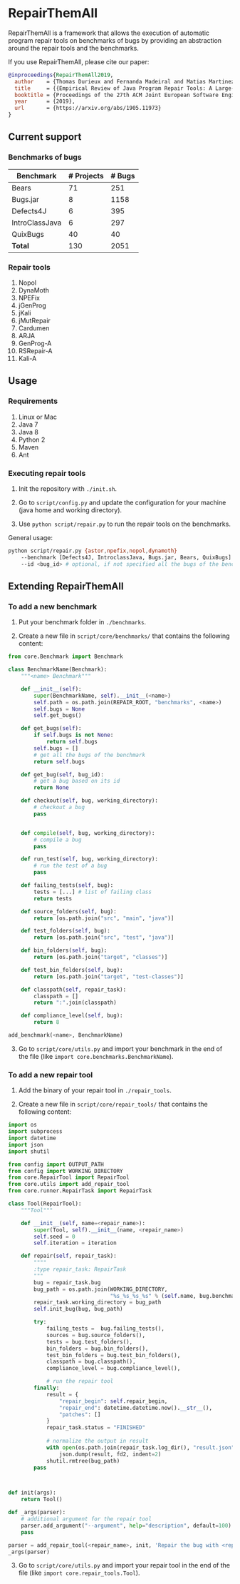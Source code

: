 # RepairThemAll

RepairThemAll is a framework that allows the execution of automatic program repair tools on benchmarks of bugs by providing an abstraction around the repair tools and the benchmarks.

If you use RepairThemAll, please cite our paper:

```bibtex
@inproceedings{RepairThemAll2019,
  author    = {Thomas Durieux and Fernanda Madeiral and Matias Martinez and Rui Abreu},
  title     = {{Empirical Review of Java Program Repair Tools: A Large-Scale Experiment on 2,141 Bugs and 23,551 Repair Attempts}},
  booktitle = {Proceedings of the 27th ACM Joint European Software Engineering Conference and Symposium on the Foundations of Software Engineering (ESEC/FSE '19)},
  year      = {2019},
  url       = {https://arxiv.org/abs/1905.11973}
}
```

## Current support

### Benchmarks of bugs

| Benchmark      | # Projects | # Bugs |
| -------------- | -----------| -------|
| Bears          |         71 |    251 |
| Bugs.jar       |          8 |   1158 |
| Defects4J      |          6 |    395 |
| IntroClassJava |          6 |    297 |
| QuixBugs       |         40 |     40 |
| **Total**      |        130 |   2051 |

### Repair tools

1. Nopol
2. DynaMoth
3. NPEFix
4. jGenProg
5. jKali
6. jMutRepair
7. Cardumen
8. ARJA
9. GenProg-A
10. RSRepair-A
11. Kali-A

## Usage

### Requirements

1. Linux or Mac
2. Java 7
3. Java 8
4. Python 2
5. Maven
6. Ant

### Executing repair tools

1. Init the repository with `./init.sh`.

2. Go to `script/config.py` and update the configuration for your machine (java home and working directory).

3. Use `python script/repair.py` to run the repair tools on the benchmarks.

General usage:

```bash
python script/repair.py {astor,npefix,nopol,dynamoth}
    --benchmark [Defects4J, IntroclassJava, Bugs.jar, Bears, QuixBugs]
    --id <bug_id> # optional, if not specified all the bugs of the benchmark will be executed. The format is specific for each benchmark
```

## Extending RepairThemAll

### To add a new benchmark

1. Put your benchmark folder in `./benchmarks`.

2. Create a new file in `script/core/benchmarks/` that contains the following content:

```py
from core.Benchmark import Benchmark

class BenchmarkName(Benchmark):
    """<name> Benchmark"""

    def __init__(self):
        super(BenchmarkName, self).__init__(<name>)
        self.path = os.path.join(REPAIR_ROOT, "benchmarks", <name>)
        self.bugs = None
        self.get_bugs()

    def get_bugs(self):
        if self.bugs is not None:
            return self.bugs
        self.bugs = []
        # get all the bugs of the benchmark
        return self.bugs

    def get_bug(self, bug_id):
        # get a bug based on its id
        return None

    def checkout(self, bug, working_directory):
        # checkout a bug
        pass


    def compile(self, bug, working_directory):
        # compile a bug
        pass

    def run_test(self, bug, working_directory):
        # run the test of a bug
        pass

    def failing_tests(self, bug):
        tests = [...] # list of failing class
        return tests

    def source_folders(self, bug):
        return [os.path.join("src", "main", "java")]

    def test_folders(self, bug):
        return [os.path.join("src", "test", "java")]

    def bin_folders(self, bug):
        return [os.path.join("target", "classes")]

    def test_bin_folders(self, bug):
        return [os.path.join("target", "test-classes")]

    def classpath(self, repair_task):
        classpath = []
        return ":".join(classpath)

    def compliance_level(self, bug):
        return 8

add_benchmark(<name>, BenchmarkName)
```

3. Go to `script/core/utils.py` and import your benchmark in the end of the file (like `import core.benchmarks.BenchmarkName`).

### To add a new repair tool

1. Add the binary of your repair tool in `./repair_tools`.

2. Create a new file in `script/core/repair_tools/` that contains the following content:

```py
import os
import subprocess
import datetime
import json
import shutil

from config import OUTPUT_PATH
from config import WORKING_DIRECTORY
from core.RepairTool import RepairTool
from core.utils import add_repair_tool
from core.runner.RepairTask import RepairTask

class Tool(RepairTool):
    """Tool"""

    def __init__(self, name=<repair_name>):
        super(Tool, self).__init__(name, <repair_name>)
        self.seed = 0
        self.iteration = iteration

    def repair(self, repair_task):
        """"
        :type repair_task: RepairTask
        """
        bug = repair_task.bug
        bug_path = os.path.join(WORKING_DIRECTORY,
                                "%s_%s_%s_%s" % (self.name, bug.benchmark.name, bug.project, bug.bug_id))
        repair_task.working_directory = bug_path
        self.init_bug(bug, bug_path)

        try:
            failing_tests =  bug.failing_tests(),
            sources = bug.source_folders(),
            tests = bug.test_folders(),
            bin_folders = bug.bin_folders(),
            test_bin_folders = bug.test_bin_folders(),
            classpath = bug.classpath(),
            compliance_level = bug.compliance_level(),

            # run the repair tool
        finally:
            result = {
                "repair_begin": self.repair_begin,
                "repair_end": datetime.datetime.now().__str__(),
                "patches": []
            }
            repair_task.status = "FINISHED"
            
            # normalize the output in result
            with open(os.path.join(repair_task.log_dir(), "result.json"), "w+") as fd2:
                json.dump(result, fd2, indent=2)
            shutil.rmtree(bug_path)
        pass



def init(args):
    return Tool()

def _args(parser):
    # additional argument for the repair tool
    parser.add_argument("--argument", help="description", default=100)
    pass

parser = add_repair_tool(<repair_name>, init, 'Repair the bug with <repair_name>')
_args(parser)
```

3. Go to `script/core/utils.py` and import your repair tool in the end of the file (like `import core.repair_tools.Tool`).
